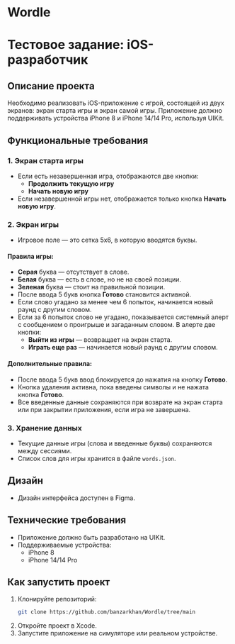 # Wordle

# Тестовое задание: iOS-разработчик

## Описание проекта

Необходимо реализовать iOS-приложение с игрой, состоящей из двух экранов: экран старта игры и экран самой игры. Приложение должно поддерживать устройства iPhone 8 и iPhone 14/14 Pro, используя UIKit.

## Функциональные требования

### 1. Экран старта игры

- Если есть незавершенная игра, отображаются две кнопки:
  - **Продолжить текущую игру**
  - **Начать новую игру**
- Если незавершенной игры нет, отображается только кнопка **Начать новую игру**.

### 2. Экран игры

- Игровое поле — это сетка 5x6, в которую вводятся буквы.

#### Правила игры:
- **Серая** буква — отсутствует в слове.
- **Белая** буква — есть в слове, но не на своей позиции.
- **Зеленая** буква — стоит на правильной позиции.
- После ввода 5 букв кнопка **Готово** становится активной.
- Если слово угадано за менее чем 6 попыток, начинается новый раунд с другим словом.
- Если за 6 попыток слово не угадано, показывается системный алерт с сообщением о проигрыше и загаданным словом. В алерте две кнопки:
  - **Выйти из игры** — возвращает на экран старта.
  - **Играть еще раз** — начинается новый раунд с другим словом.

#### Дополнительные правила:
- После ввода 5 букв ввод блокируется до нажатия на кнопку **Готово**.
- Кнопка удаления активна, пока введены символы и не нажата кнопка **Готово**.
- Все введенные данные сохраняются при возврате на экран старта или при закрытии приложения, если игра не завершена.

### 3. Хранение данных

- Текущие данные игры (слова и введенные буквы) сохраняются между сессиями.
- Список слов для игры хранится в файле `words.json`.

## Дизайн

- Дизайн интерфейса доступен в Figma.

## Технические требования

- Приложение должно быть разработано на UIKit.
- Поддерживаемые устройства:
  - iPhone 8
  - iPhone 14/14 Pro

## Как запустить проект

1. Клонируйте репозиторий:
   ```bash
   git clone https://github.com/banzarkhan/Wordle/tree/main
2. Откройте проект в Xcode.
3. Запустите приложение на симуляторе или реальном устройстве.
